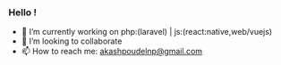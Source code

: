 ### Hello !

- 🌱 I’m currently working on php:(laravel) | js:(react:native,web/vuejs) 
- 👯 I’m looking to collaborate
- 📫 How to reach me: akashpoudelnp@gmail.com

